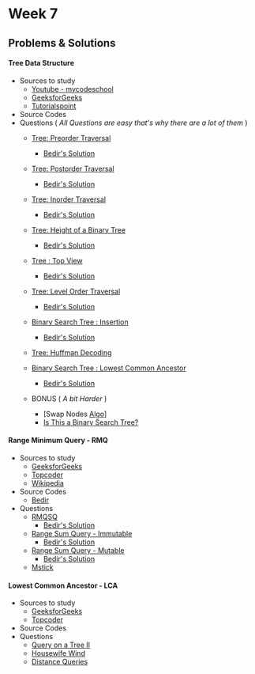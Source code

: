 # Week 7

## Problems & Solutions
#### Tree Data Structure
  - Sources to study
    - [Youtube - mycodeschool](https://www.youtube.com/watch?v=qH6yxkw0u78)
    - [GeeksforGeeks](http://www.geeksforgeeks.org/applications-of-tree-data-structure/)
    - [Tutorialspoint](http://www.tutorialspoint.com/data_structures_algorithms/tree_data_structure.htm)
  - Source Codes
  - Questions ( _All Questions are easy that's why there are a lot of them_ )
    - [Tree: Preorder Traversal](https://www.hackerrank.com/challenges/tree-preorder-traversal)
      - [Bedir's Solution](https://github.com/BedirT/AlgorithmsL/blob/master/Problems/HackerRank/Data%20Structures/Trees/Tree_Preorder%20Traversal.cpp)
    - [Tree: Postorder Traversal](https://www.hackerrank.com/challenges/tree-postorder-traversal)
      - [Bedir's Solution](https://github.com/BedirT/AlgorithmsL/blob/master/Problems/HackerRank/Data%20Structures/Trees/Tree_Postorder%20Traversal.cpp)
    - [Tree: Inorder Traversal](https://www.hackerrank.com/challenges/tree-inorder-traversal)
      - [Bedir's Solution](https://github.com/BedirT/AlgorithmsL/blob/master/Problems/HackerRank/Data%20Structures/Trees/Tree_inOrder%20Traversal.cpp)
    - [Tree: Height of a Binary Tree](https://www.hackerrank.com/challenges/tree-height-of-a-binary-tree)
      - [Bedir's Solution](https://github.com/BedirT/AlgorithmsL/blob/master/Problems/HackerRank/Data%20Structures/Trees/Tree_Height%20of%20a%20Binary%20Tree.cpp)
    - [Tree : Top View](https://www.hackerrank.com/challenges/tree-top-view)
      - [Bedir's Solution](https://github.com/BedirT/AlgorithmsL/blob/master/Problems/HackerRank/Data%20Structures/Trees/Tree_Top%20View.cpp)
    - [Tree: Level Order Traversal](https://www.hackerrank.com/challenges/tree-level-order-traversal)
      - [Bedir's Solution](https://github.com/BedirT/AlgorithmsL/blob/master/Problems/HackerRank/Data%20Structures/Trees/Tree_Level%20Order%20Traversal.cpp)
    - [Binary Search Tree : Insertion](https://www.hackerrank.com/challenges/binary-search-tree-insertion)
      - [Bedir's Solution](https://github.com/BedirT/AlgorithmsL/blob/master/Problems/HackerRank/Data%20Structures/Trees/Binary%20Search%20Tree_Insertion.cpp)
    - [Tree: Huffman Decoding](https://www.hackerrank.com/challenges/tree-huffman-decoding)
    - [Binary Search Tree : Lowest Common Ancestor](https://www.hackerrank.com/challenges/binary-search-tree-lowest-common-ancestor)
      - [Bedir's Solution](https://github.com/BedirT/AlgorithmsL/blob/master/Problems/HackerRank/Data%20Structures/Trees/Binary%20Search%20Tree_Lowest%20Common%20Ancestor.cpp)
    
    - BONUS ( _A bit Harder_ ) 
      - [Swap Nodes [Algo\]](https://www.hackerrank.com/challenges/swap-nodes-algo)
      - [Is This a Binary Search Tree?](https://www.hackerrank.com/challenges/is-binary-search-tree)

#### Range Minimum Query - RMQ
  - Sources to study
    - [GeeksforGeeks](http://www.geeksforgeeks.org/segment-tree-set-1-range-minimum-query/)
    - [Topcoder](https://www.topcoder.com/community/data-science/data-science-tutorials/range-minimum-query-and-lowest-common-ancestor/)
    - [Wikipedia](https://en.wikipedia.org/wiki/Range_minimum_query)
  - Source Codes
    - [Bedir](https://github.com/BedirT/AlgorithmsL/blob/master/Algorithms/Math/RMQ.cpp)
  - Questions
    - [RMQSQ](http://www.spoj.com/problems/RMQSQ/)
      - [Bedir's Solution](https://github.com/BedirT/AlgorithmsL/blob/master/Problems/Curriculum%20Q's/Week%207/RMQSQ.cpp)
    - [Range Sum Query - Immutable](https://leetcode.com/problems/range-sum-query-immutable/)
      - [Bedir's Solution](https://github.com/BedirT/AlgorithmsL/blob/master/Problems/Curriculum%20Q's/Week%207/Range%20Sum%20Query%20-%20Immutable.cpp)
    - [Range Sum Query - Mutable](https://leetcode.com/problems/range-sum-query-mutable/)
      - [Bedir's Solution](https://github.com/BedirT/AlgorithmsL/blob/master/Problems/Curriculum%20Q's/Week%207/Range%20Sum%20Query%20-%20Mutable.cpp)
    - [Mstick](https://discuss.codechef.com/questions/9722/mstick-editorial)

    
#### Lowest Common Ancestor - LCA
  - Sources to study
    - [GeeksforGeeks](http://www.geeksforgeeks.org/lowest-common-ancestor-binary-tree-set-1/)
    - [Topcoder](https://www.topcoder.com/community/data-science/data-science-tutorials/range-minimum-query-and-lowest-common-ancestor/)
  - Source Codes
  - Questions
    - [Query on a Tree II](http://www.spoj.com/problems/QTREE2/)
    - [Housewife Wind](http://poj.org/problem?id=2763)
    - [Distance Queries](http://poj.org/problem?id=1986)